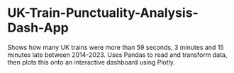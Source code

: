 # UK-Train-Punctuality-Analysis-Dash-App
Shows how many UK trains were more than 59 seconds, 3 minutes and 15 minutes late between 2014-2023. Uses Pandas to read and transform data, then plots this onto an interactive dashboard using Plotly.
